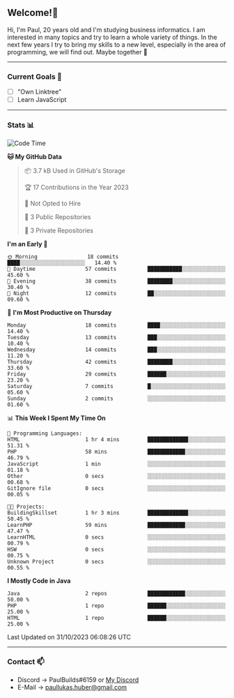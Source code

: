 ## Welcome!👋

Hi, I'm Paul, 20 years old and I'm studying business informatics. I am interested in many topics and try to learn a whole variety of things. In the next few years I try to bring my skills to a new level, especially in the area of programming, we will find out.
Maybe together 🤙

---
### Current Goals 🥅

- [ ] "Own Linktree"
- [ ] Learn JavaScript

---
### Stats 📊

<!--START_SECTION:waka-->
![Code Time](http://img.shields.io/badge/Code%20Time-72%20hrs%2039%20mins-blue)

**🐱 My GitHub Data** 

> 📦 3.7 kB Used in GitHub's Storage 
 > 
> 🏆 17 Contributions in the Year 2023
 > 
> 🚫 Not Opted to Hire
 > 
> 📜 3 Public Repositories 
 > 
> 🔑 3 Private Repositories 
 > 
**I'm an Early 🐤** 

```text
🌞 Morning                18 commits          ████░░░░░░░░░░░░░░░░░░░░░   14.40 % 
🌆 Daytime                57 commits          ███████████░░░░░░░░░░░░░░   45.60 % 
🌃 Evening                38 commits          ████████░░░░░░░░░░░░░░░░░   30.40 % 
🌙 Night                  12 commits          ██░░░░░░░░░░░░░░░░░░░░░░░   09.60 % 
```
📅 **I'm Most Productive on Thursday** 

```text
Monday                   18 commits          ████░░░░░░░░░░░░░░░░░░░░░   14.40 % 
Tuesday                  13 commits          ███░░░░░░░░░░░░░░░░░░░░░░   10.40 % 
Wednesday                14 commits          ███░░░░░░░░░░░░░░░░░░░░░░   11.20 % 
Thursday                 42 commits          ████████░░░░░░░░░░░░░░░░░   33.60 % 
Friday                   29 commits          ██████░░░░░░░░░░░░░░░░░░░   23.20 % 
Saturday                 7 commits           █░░░░░░░░░░░░░░░░░░░░░░░░   05.60 % 
Sunday                   2 commits           ░░░░░░░░░░░░░░░░░░░░░░░░░   01.60 % 
```


📊 **This Week I Spent My Time On** 

```text
💬 Programming Languages: 
HTML                     1 hr 4 mins         █████████████░░░░░░░░░░░░   51.31 % 
PHP                      58 mins             ████████████░░░░░░░░░░░░░   46.79 % 
JavaScript               1 min               ░░░░░░░░░░░░░░░░░░░░░░░░░   01.18 % 
Other                    0 secs              ░░░░░░░░░░░░░░░░░░░░░░░░░   00.68 % 
GitIgnore file           0 secs              ░░░░░░░░░░░░░░░░░░░░░░░░░   00.05 % 

🐱‍💻 Projects: 
BuildingSkillset         1 hr 3 mins         █████████████░░░░░░░░░░░░   50.45 % 
LearnPHP                 59 mins             ████████████░░░░░░░░░░░░░   47.47 % 
LearnHTML                0 secs              ░░░░░░░░░░░░░░░░░░░░░░░░░   00.79 % 
HSW                      0 secs              ░░░░░░░░░░░░░░░░░░░░░░░░░   00.75 % 
Unknown Project          0 secs              ░░░░░░░░░░░░░░░░░░░░░░░░░   00.55 % 
```

**I Mostly Code in Java** 

```text
Java                     2 repos             ████████████░░░░░░░░░░░░░   50.00 % 
PHP                      1 repo              ██████░░░░░░░░░░░░░░░░░░░   25.00 % 
HTML                     1 repo              ██████░░░░░░░░░░░░░░░░░░░   25.00 % 
```




 Last Updated on 31/10/2023 06:08:26 UTC
<!--END_SECTION:waka-->

---
### Contact 📫

* Discord -> PaulBuilds#6159 or [My Discord](https://discord.gg/7kq6UnB)
* E-Mail -> paullukas.huber@gmail.com
